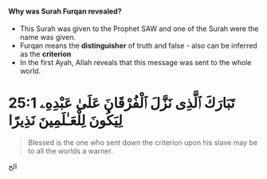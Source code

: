 
#### Why was Surah Furqan revealed?
- This Surah was given to the Prophet SAW and one of the Surah were the name was given.
- Furqan means the **distinguisher** of truth and false - also can be inferred as the **criterion** 
- In the first Ayah, Allah reveals that this message was sent to the whole world.
# 25:1 تَبَارَكَ ٱلَّذِى نَزَّلَ ٱلْفُرْقَانَ عَلَىٰ عَبْدِهِۦ لِيَكُونَ لِلْعَـٰلَمِينَ نَذِيرًا
> Blessed is the one who sent down the criterion upon his slave may be to all the worlds a warner.

الح




